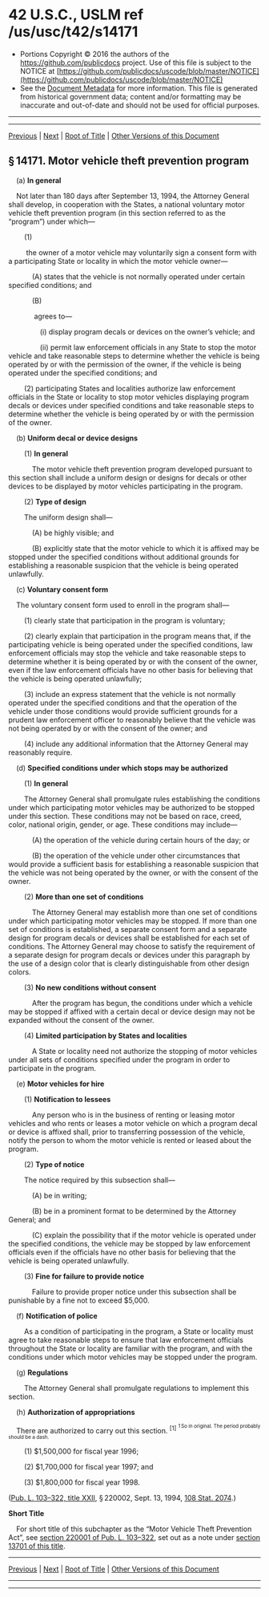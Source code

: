 ---
---

# 42 U.S.C., USLM ref /us/usc/t42/s14171

* Portions Copyright © 2016 the authors of the https://github.com/publicdocs project.
  Use of this file is subject to the NOTICE at [https://github.com/publicdocs/uscode/blob/master/NOTICE](https://github.com/publicdocs/uscode/blob/master/NOTICE)
* See the [Document Metadata](././../../../../..//README.md) for more information.
  This file is generated from historical government data; content and/or formatting may be inaccurate and out-of-date and should not be used for official purposes.

----------
----------

[Previous](./../../../../..//us/usc/t42/ch136/schX/m__us_usc_t42_ch136_schX.md) | [Next](./../../../../..//us/usc/t42/ch136/schXI/m__us_usc_t42_ch136_schXI.md) | [Root of Title](./../../../../../) | [Other Versions of this Document](https://publicdocs.github.io/go/links?ns=uslm&ref=%2Fus%2Fusc%2Ft42%2Fs14171)

## § 14171. Motor vehicle theft prevention program

    (a) __In general__ 

    Not later than 180 days after September 13, 1994, the Attorney General shall develop, in cooperation with the States, a national voluntary motor vehicle theft prevention program (in this section referred to as the “program”) under which—

        (1)

         the owner of a motor vehicle may voluntarily sign a consent form with a participating State or locality in which the motor vehicle owner—

            (A) states that the vehicle is not normally operated under certain specified conditions; and

            (B)

             agrees to—

                (i) display program decals or devices on the owner’s vehicle; and

                (ii) permit law enforcement officials in any State to stop the motor vehicle and take reasonable steps to determine whether the vehicle is being operated by or with the permission of the owner, if the vehicle is being operated under the specified conditions; and

        (2) participating States and localities authorize law enforcement officials in the State or locality to stop motor vehicles displaying program decals or devices under specified conditions and take reasonable steps to determine whether the vehicle is being operated by or with the permission of the owner.

    (b) __Uniform decal or device designs__ 

        (1) __In general__ 

            The motor vehicle theft prevention program developed pursuant to this section shall include a uniform design or designs for decals or other devices to be displayed by motor vehicles participating in the program.

        (2) __Type of design__ 

        The uniform design shall—

            (A) be highly visible; and

            (B) explicitly state that the motor vehicle to which it is affixed may be stopped under the specified conditions without additional grounds for establishing a reasonable suspicion that the vehicle is being operated unlawfully.

    (c) __Voluntary consent form__ 

    The voluntary consent form used to enroll in the program shall—

        (1) clearly state that participation in the program is voluntary;

        (2) clearly explain that participation in the program means that, if the participating vehicle is being operated under the specified conditions, law enforcement officials may stop the vehicle and take reasonable steps to determine whether it is being operated by or with the consent of the owner, even if the law enforcement officials have no other basis for believing that the vehicle is being operated unlawfully;

        (3) include an express statement that the vehicle is not normally operated under the specified conditions and that the operation of the vehicle under those conditions would provide sufficient grounds for a prudent law enforcement officer to reasonably believe that the vehicle was not being operated by or with the consent of the owner; and

        (4) include any additional information that the Attorney General may reasonably require.

    (d) __Specified conditions under which stops may be authorized__ 

        (1) __In general__ 

        The Attorney General shall promulgate rules establishing the conditions under which participating motor vehicles may be authorized to be stopped under this section. These conditions may not be based on race, creed, color, national origin, gender, or age. These conditions may include—

            (A) the operation of the vehicle during certain hours of the day; or

            (B) the operation of the vehicle under other circumstances that would provide a sufficient basis for establishing a reasonable suspicion that the vehicle was not being operated by the owner, or with the consent of the owner.

        (2) __More than one set of conditions__ 

            The Attorney General may establish more than one set of conditions under which participating motor vehicles may be stopped. If more than one set of conditions is established, a separate consent form and a separate design for program decals or devices shall be established for each set of conditions. The Attorney General may choose to satisfy the requirement of a separate design for program decals or devices under this paragraph by the use of a design color that is clearly distinguishable from other design colors.

        (3) __No new conditions without consent__ 

            After the program has begun, the conditions under which a vehicle may be stopped if affixed with a certain decal or device design may not be expanded without the consent of the owner.

        (4) __Limited participation by States and localities__ 

            A State or locality need not authorize the stopping of motor vehicles under all sets of conditions specified under the program in order to participate in the program.

    (e) __Motor vehicles for hire__ 

        (1) __Notification to lessees__ 

            Any person who is in the business of renting or leasing motor vehicles and who rents or leases a motor vehicle on which a program decal or device is affixed shall, prior to transferring possession of the vehicle, notify the person to whom the motor vehicle is rented or leased about the program.

        (2) __Type of notice__ 

        The notice required by this subsection shall—

            (A) be in writing;

            (B) be in a prominent format to be determined by the Attorney General; and

            (C) explain the possibility that if the motor vehicle is operated under the specified conditions, the vehicle may be stopped by law enforcement officials even if the officials have no other basis for believing that the vehicle is being operated unlawfully.

        (3) __Fine for failure to provide notice__ 

            Failure to provide proper notice under this subsection shall be punishable by a fine not to exceed $5,000.

    (f) __Notification of police__ 

        As a condition of participating in the program, a State or locality must agree to take reasonable steps to ensure that law enforcement officials throughout the State or locality are familiar with the program, and with the conditions under which motor vehicles may be stopped under the program.

    (g) __Regulations__ 

        The Attorney General shall promulgate regulations to implement this section.

    (h) __Authorization of appropriations__ 

    There are authorized to carry out this section. <sup>\[1\]</sup>  <sup><sup> 1 So in original. The period probably should be a dash. </sup></sup> 

        (1) $1,500,000 for fiscal year 1996;

        (2) $1,700,000 for fiscal year 1997; and

        (3) $1,800,000 for fiscal year 1998.

([Pub. L. 103–322, title XXII][/us/pl/103/322/tXXII], § 220002, Sept. 13, 1994, [108 Stat. 2074][/us/stat/108/2074].)

 __Short Title__ 

    For short title of this subchapter as the “Motor Vehicle Theft Prevention Act”, see [section 220001 of Pub. L. 103–322][/us/pl/103/322/s220001], set out as a note under [section 13701 of this title][/us/usc/t42/s13701].

----------

[Previous](./../../../../..//us/usc/t42/ch136/schX/m__us_usc_t42_ch136_schX.md) | [Next](./../../../../..//us/usc/t42/ch136/schXI/m__us_usc_t42_ch136_schXI.md) | [Root of Title](./../../../../../) | [Other Versions of this Document](https://publicdocs.github.io/go/links?ns=uslm&ref=%2Fus%2Fusc%2Ft42%2Fs14171)

----------
----------

[/us/pl/103/322/tXXII]: https://publicdocs.github.io/go/links?ns=uslm&ref=%2Fus%2Fpl%2F103%2F322%2FtXXII
[/us/stat/108/2074]: https://publicdocs.github.io/go/links?ns=uslm&ref=%2Fus%2Fstat%2F108%2F2074
[/us/pl/103/322/s220001]: https://publicdocs.github.io/go/links?ns=uslm&ref=%2Fus%2Fpl%2F103%2F322%2Fs220001
[/us/usc/t42/s13701]: https://publicdocs.github.io/go/links?ns=uslm&ref=%2Fus%2Fusc%2Ft42%2Fs13701



